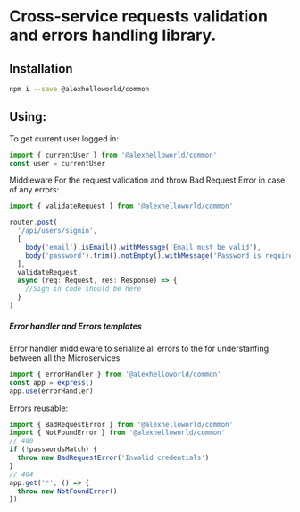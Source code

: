 # Cross-service requests validation and errors handling library.

## Installation

```bash
npm i --save @alexhelloworld/common
```

## Using:

To get current user logged in:

```js
import { currentUser } from '@alexhelloworld/common'
const user = currentUser
```

Middleware For the request validation and throw Bad Request Error in case of any errors:

```js
import { validateRequest } from '@alexhelloworld/common'

router.post(
  '/api/users/signin',
  [
    body('email').isEmail().withMessage('Email must be valid'),
    body('password').trim().notEmpty().withMessage('Password is required'),
  ],
  validateRequest,
  async (req: Request, res: Response) => {
    //Sign in code should be here
  }
)
```

##### Error handler and Errors templates

Error handler middleware to serialize all errors to the for understanfing between all the Microservices

```js
import { errorHandler } from '@alexhelloworld/common'
const app = express()
app.use(errorHandler)
```

Errors reusable:

```js
import { BadRequestError } from '@alexhelloworld/common'
import { NotFoundError } from '@alexhelloworld/common'
// 400
if (!passwordsMatch) {
  throw new BadRequestError('Invalid credentials')
}
// 404
app.get('*', () => {
  throw new NotFoundError()
})
```
